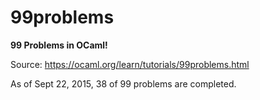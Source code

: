 # 99problems
**99 Problems in OCaml!**

Source: https://ocaml.org/learn/tutorials/99problems.html

As of Sept 22, 2015, 38 of 99 problems are completed.
